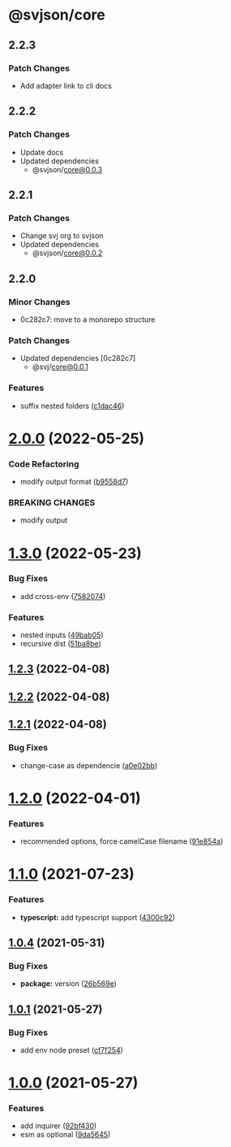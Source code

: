 # @svjson/core

## 2.2.3

### Patch Changes

- Add adapter link to cli docs

## 2.2.2

### Patch Changes

- Update docs
- Updated dependencies
  - @svjson/core@0.0.3

## 2.2.1

### Patch Changes

- Change svj org to svjson
- Updated dependencies
  - @svjson/core@0.0.2

## 2.2.0

### Minor Changes

- 0c282c7: move to a monorepo structure

### Patch Changes

- Updated dependencies [0c282c7]
  - @svj/core@0.0.1

### Features

- suffix nested folders ([c1dac46](https://github.com/viniciusflv/svj/commit/c1dac46cb5fe2cb2a0cc2cf2cc0c2f7524a02ef5))

# [2.0.0](https://github.com/viniciusflv/svj/compare/1.3.0...2.0.0) (2022-05-25)

### Code Refactoring

- modify output format ([b9558d7](https://github.com/viniciusflv/svj/commit/b9558d772760c87be39d5884d01dc580f4abf989))

### BREAKING CHANGES

- modify output

# [1.3.0](https://github.com/viniciusflv/svj/compare/1.2.3...1.3.0) (2022-05-23)

### Bug Fixes

- add cross-env ([7582074](https://github.com/viniciusflv/svj/commit/7582074632394ba902cad1be5363c02a925f1cf6))

### Features

- nested inputs ([49bab05](https://github.com/viniciusflv/svj/commit/49bab0585c7a48da2ac7b182015cedf6d2fe0308))
- recursive dist ([51ba8be](https://github.com/viniciusflv/svj/commit/51ba8bece3caf571a03cd8a07f6a47e0d3d3b71b))

## [1.2.3](https://github.com/viniciusflv/svj/compare/1.2.2...1.2.3) (2022-04-08)

## [1.2.2](https://github.com/viniciusflv/svj/compare/1.2.1...1.2.2) (2022-04-08)

## [1.2.1](https://github.com/viniciusflv/svj/compare/1.2.0...1.2.1) (2022-04-08)

### Bug Fixes

- change-case as dependencie ([a0e02bb](https://github.com/viniciusflv/svj/commit/a0e02bb0f1390fe6e4ee32dac4183eea37a002ff))

# [1.2.0](https://github.com/viniciusflv/svj/compare/1.1.0...1.2.0) (2022-04-01)

### Features

- recommended options, force camelCase filename ([91e854a](https://github.com/viniciusflv/svj/commit/91e854a64c6366e219c62c082b42fdb0372ab0bb))

# [1.1.0](https://github.com/viniciusflv/svj/compare/1.0.4...1.1.0) (2021-07-23)

### Features

- **typescript:** add typescript support ([4300c92](https://github.com/viniciusflv/svj/commit/4300c92f5d8bdb9137a0a277825e1dad9f6c2437))

## [1.0.4](https://github.com/viniciusflv/svj/compare/1.0.1...1.0.4) (2021-05-31)

### Bug Fixes

- **package:** version ([26b569e](https://github.com/viniciusflv/svj/commit/26b569e84b16970a85138f34381ce561e28b05e6))

## [1.0.1](https://github.com/viniciusflv/svj/compare/1.0.1...1.0.4) (2021-05-27)

### Bug Fixes

- add env node preset ([cf7f254](https://github.com/viniciusflv/svj/commit/cf7f254651d9ecaa2866eb0520e90a1a27c1469a))

# [1.0.0](https://github.com/viniciusflv/svj/compare/1.0.1...1.0.4) (2021-05-27)

### Features

- add inquirer ([92bf430](https://github.com/viniciusflv/svj/commit/92bf430251ff497503945ec6b8250c01dea6aa11))
- esm as optional ([9da5645](https://github.com/viniciusflv/svj/commit/9da5645c3732cfb22d1870577760141537eb0054))
